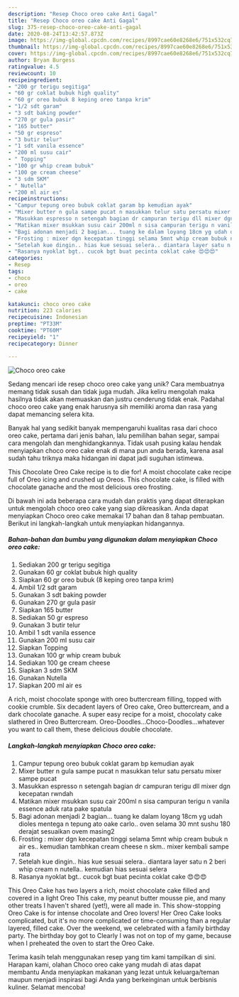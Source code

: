 ```yaml
---
description: "Resep Choco oreo cake Anti Gagal"
title: "Resep Choco oreo cake Anti Gagal"
slug: 375-resep-choco-oreo-cake-anti-gagal
date: 2020-08-24T13:42:57.873Z
image: https://img-global.cpcdn.com/recipes/8997cae60e8268e6/751x532cq70/choco-oreo-cake-foto-resep-utama.jpg
thumbnail: https://img-global.cpcdn.com/recipes/8997cae60e8268e6/751x532cq70/choco-oreo-cake-foto-resep-utama.jpg
cover: https://img-global.cpcdn.com/recipes/8997cae60e8268e6/751x532cq70/choco-oreo-cake-foto-resep-utama.jpg
author: Bryan Burgess
ratingvalue: 4.5
reviewcount: 10
recipeingredient:
- "200 gr terigu segitiga"
- "60 gr coklat bubuk high quality"
- "60 gr oreo bubuk 8 keping oreo tanpa krim"
- "1/2 sdt garam"
- "3 sdt baking powder"
- "270 gr gula pasir"
- "165 butter"
- "50 gr espreso"
- "3 butir telur"
- "1 sdt vanila essence"
- "200 ml susu cair"
- " Topping"
- "100 gr whip cream bubuk"
- "100 ge cream cheese"
- "3 sdm SKM"
- " Nutella"
- "200 ml air es"
recipeinstructions:
- "Campur tepung oreo bubuk coklat garam bp kemudian ayak"
- "Mixer butter n gula sampe pucat n masukkan telur satu persatu mixer sampe pucat"
- "Masukkan espresso n setengah bagian dr campuran terigu dll mixer dgn kecepatan rwndah"
- "Matikan mixer msukkan susu cair 200ml n sisa campuran terigu n vanila essence aduk rata pake spatula"
- "Bagi adonan menjadi 2 bagian... tuang ke dalam loyang 18cm yg udah dioles mentega n tepung ato oake carlo.. oven selama 30 mnt sushu 180 derajat sesuaikan ovem masing2"
- "Frosting : mixer dgn kecepatan tinggi selama 5mnt whip cream bubuk n air es.. kemudian tambhkan cream cheese n skm.. mixer kembali sampe rata"
- "Setelah kue dingin.. hias kue sesuai selera.. diantara layer satu n 2 beri whip cream n nutella.. kemudian hias sesuai selera"
- "Rasanya nyoklat bgt.. cucok bgt buat pecinta coklat cake 😍😍😍"
categories:
- Resep
tags:
- choco
- oreo
- cake

katakunci: choco oreo cake 
nutrition: 223 calories
recipecuisine: Indonesian
preptime: "PT33M"
cooktime: "PT60M"
recipeyield: "1"
recipecategory: Dinner

---
```



![Choco oreo cake](https://img-global.cpcdn.com/recipes/8997cae60e8268e6/751x532cq70/choco-oreo-cake-foto-resep-utama.jpg)

Sedang mencari ide resep choco oreo cake yang unik? Cara membuatnya memang tidak susah dan tidak juga mudah. Jika keliru mengolah maka hasilnya tidak akan memuaskan dan justru cenderung tidak enak. Padahal choco oreo cake yang enak harusnya sih memiliki aroma dan rasa yang dapat memancing selera kita.

Banyak hal yang sedikit banyak mempengaruhi kualitas rasa dari choco oreo cake, pertama dari jenis bahan, lalu pemilihan bahan segar, sampai cara mengolah dan menghidangkannya. Tidak usah pusing kalau hendak menyiapkan choco oreo cake enak di mana pun anda berada, karena asal sudah tahu triknya maka hidangan ini dapat jadi suguhan istimewa.

This Chocolate Oreo Cake recipe is to die for! A moist chocolate cake recipe full of Oreo icing and crushed up Oreos. This chocolate cake, is filled with chocolate ganache and the most delicious oreo frosting.


Di bawah ini ada beberapa cara mudah dan praktis yang dapat diterapkan untuk mengolah choco oreo cake yang siap dikreasikan. Anda dapat menyiapkan Choco oreo cake memakai 17 bahan dan 8 tahap pembuatan. Berikut ini langkah-langkah untuk menyiapkan hidangannya.

<!--inarticleads1-->

##### Bahan-bahan dan bumbu yang digunakan dalam menyiapkan Choco oreo cake:

1. Sediakan 200 gr terigu segitiga
1. Gunakan 60 gr coklat bubuk high quality
1. Siapkan 60 gr oreo bubuk (8 keping oreo tanpa krim)
1. Ambil 1/2 sdt garam
1. Gunakan 3 sdt baking powder
1. Gunakan 270 gr gula pasir
1. Siapkan 165 butter
1. Sediakan 50 gr espreso
1. Gunakan 3 butir telur
1. Ambil 1 sdt vanila essence
1. Gunakan 200 ml susu cair
1. Siapkan  Topping
1. Gunakan 100 gr whip cream bubuk
1. Sediakan 100 ge cream cheese
1. Siapkan 3 sdm SKM
1. Gunakan  Nutella
1. Siapkan 200 ml air es


A rich, moist chocolate sponge with oreo buttercream filling, topped with cookie crumble. Six decadent layers of Oreo cake, Oreo buttercream, and a dark chocolate ganache. A super easy recipe for a moist, chocolaty cake slathered in Oreo Buttercream. Oreo-Doodles…Choco-Doodles…whatever you want to call them, these delicious double chocolate. 

<!--inarticleads2-->

##### Langkah-langkah menyiapkan Choco oreo cake:

1. Campur tepung oreo bubuk coklat garam bp kemudian ayak
1. Mixer butter n gula sampe pucat n masukkan telur satu persatu mixer sampe pucat
1. Masukkan espresso n setengah bagian dr campuran terigu dll mixer dgn kecepatan rwndah
1. Matikan mixer msukkan susu cair 200ml n sisa campuran terigu n vanila essence aduk rata pake spatula
1. Bagi adonan menjadi 2 bagian... tuang ke dalam loyang 18cm yg udah dioles mentega n tepung ato oake carlo.. oven selama 30 mnt sushu 180 derajat sesuaikan ovem masing2
1. Frosting : mixer dgn kecepatan tinggi selama 5mnt whip cream bubuk n air es.. kemudian tambhkan cream cheese n skm.. mixer kembali sampe rata
1. Setelah kue dingin.. hias kue sesuai selera.. diantara layer satu n 2 beri whip cream n nutella.. kemudian hias sesuai selera
1. Rasanya nyoklat bgt.. cucok bgt buat pecinta coklat cake 😍😍😍


This Oreo Cake has two layers a rich, moist chocolate cake filled and covered in a light Oreo This cake, my peanut butter mousse pie, and many other treats I haven&#39;t shared (yet!), were all made in. This show-stopping Oreo Cake is for intense chocolate and Oreo lovers! Her Oreo Cake looks complicated, but it&#39;s no more complicated or time-consuming than a regular layered, filled cake. Over the weekend, we celebrated with a family birthday party. The birthday boy got to Clearly I was not on top of my game, because when I preheated the oven to start the Oreo Cake. 

Terima kasih telah menggunakan resep yang tim kami tampilkan di sini. Harapan kami, olahan Choco oreo cake yang mudah di atas dapat membantu Anda menyiapkan makanan yang lezat untuk keluarga/teman maupun menjadi inspirasi bagi Anda yang berkeinginan untuk berbisnis kuliner. Selamat mencoba!
